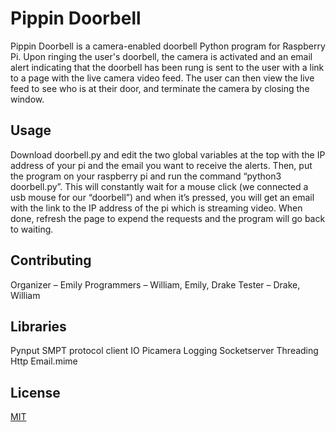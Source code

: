 # Pippin Doorbell

Pippin Doorbell is a camera-enabled doorbell Python program for Raspberry Pi. Upon ringing the user's doorbell, the camera is activated and an email alert indicating that the doorbell has been rung is sent to the user with a link to a page with the live camera video feed. The user can then view the live feed to see who is at their door, and terminate the camera by closing the window.


## Usage

Download doorbell.py and edit the two global variables at the top with the IP address of your pi and the email you want to receive the alerts. Then, put the program on your raspberry pi and run the command “python3 doorbell.py”. This will constantly wait for a mouse click (we connected a usb mouse for our “doorbell”) and when it’s pressed, you will get an email with the link to the IP address of the pi which is streaming video. When done, refresh the page to expend the requests and the program will go back to waiting.

## Contributing

Organizer – Emily
Programmers – William, Emily, Drake
Tester – Drake, William

## Libraries

Pynput
SMPT protocol client
IO
Picamera
Logging
Socketserver
Threading
Http
Email.mime

## License
[MIT](https://choosealicense.com/licenses/mit/)
